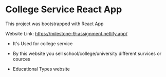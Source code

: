 # College Service React App

This project was bootstrapped with React App


Website Link: https://milestone-9-assignment.netlify.app/

- It's Used for college service

- By this website you sell school/college/university different survices or cources

- Educational Types website

